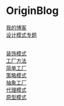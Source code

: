 OriginBlog
==========

[我的博客](http://worthed.com) <br>
[设计模式专题](http://worthed.com/blog/categories/she-ji-mo-shi/) <br> <br>

[装饰模式](https://github.com/worthed/OriginBlog/blob/master/StrategyPattern.md) <br>
[工厂方法](https://github.com/worthed/OriginBlog/blob/master/FactoryMethodPattern.md) <br>
[简单工厂](https://github.com/worthed/OriginBlog/blob/master/SimpleFactoryPattern.md) <br>
[策略模式](https://github.com/worthed/OriginBlog/blob/master/StrategyPattern.md) <br>
[抽象工厂](https://github.com/worthed/OriginBlog/blob/master/AbstractFactoryPattern.md) <br>
[代理模式](https://github.com/worthed/OriginBlog/blob/master/PrototypePattern.md) <br>
[原型模式](https://github.com/worthed/OriginBlog/blob/master/PrototypePattern.md) <br>


